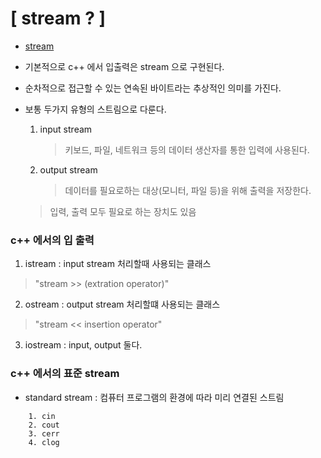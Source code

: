 
# [ stream ? ]
- [stream](learncpp.com/cpp-tutorial/input-and-output-io-streams/)
- 기본적으로 c++ 에서 입출력은 stream 으로 구현된다.
- 순차적으로 접근할 수 있는 연속된 바이트라는 추상적인 의미를 가진다.

- 보통 두가지 유형의 스트림으로 다룬다.
    1. input stream
        > 키보드, 파일, 네트워크 등의 데이터 생산자를 통한 입력에 사용된다.
    2. output stream
        > 데이터를 필요로하는 대상(모니터, 파일 등)을 위해 출력을 저장한다.

    > 입력, 출력 모두 필요로 하는 장치도 있음

### c++ 에서의 입 출력
1. istream : input stream 처리할때 사용되는 클래스
> "stream >> (extration operator)"
2. ostream : output stream 처리할떄 사용되는 클래스
> "stream << insertion operator"
3. iostream : input, output 둘다.

### c++ 에서의 표준 stream

- standard stream : 컴퓨터 프로그램의 환경에 따라 미리 연결된 스트림
```
    1. cin
    2. cout
    3. cerr
    4. clog
```